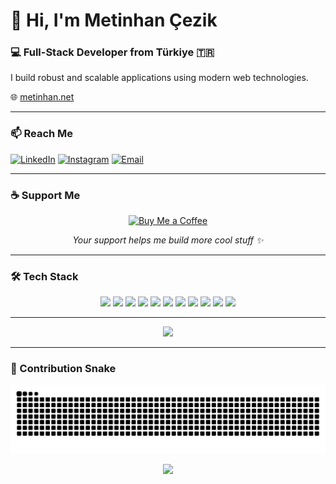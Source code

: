 # 👋 Hi, I'm Metinhan Çezik

### 💻 Full-Stack Developer from Türkiye 🇹🇷  
I build robust and scalable applications using modern web technologies.

🌐 [metinhan.net](https://metinhan.net)

---

### 📫 Reach Me

[![LinkedIn](https://img.shields.io/badge/-LinkedIn-blue?style=flat-square&logo=Linkedin&logoColor=white)](https://linkedin.com/in/metinhancezik)
[![Instagram](https://img.shields.io/badge/-Instagram-E4405F?style=flat-square&logo=Instagram&logoColor=white)](https://instagram.com/metinhan0)
[![Email](https://img.shields.io/badge/-metinhanczk@gmail.com-D14836?style=flat-square&logo=Gmail&logoColor=white)](mailto:metinhanczk@gmail.com)

---

### ☕ Support Me

<p align="center">
  <a href="https://www.buymeacoffee.com/metinhan" target="_blank">
    <img src="https://img.shields.io/badge/-Buy%20Me%20a%20Coffee-FDD231?style=for-the-badge&logo=buy-me-a-coffee&logoColor=black" alt="Buy Me a Coffee"/>
  </a>
</p>

<p align="center"><i>Your support helps me build more cool stuff ✨</i></p>

---

### 🛠️ Tech Stack

<p align="center">
  <img src="https://img.shields.io/badge/C%23-239120?style=flat-square&logo=c-sharp&logoColor=white"/>
  <img src="https://img.shields.io/badge/.NET-512BD4?style=flat-square&logo=dotnet&logoColor=white"/>
  <img src="https://img.shields.io/badge/Entity%20Framework-512BD4?style=flat-square&logo=dotnet&logoColor=white"/>
  <img src="https://img.shields.io/badge/SQL%20Server-CC2927?style=flat-square&logo=microsoft-sql-server&logoColor=white"/>
  <img src="https://img.shields.io/badge/Java-007396?style=flat-square&logo=java&logoColor=white"/>
  <img src="https://img.shields.io/badge/Spring-6DB33F?style=flat-square&logo=spring&logoColor=white"/>
  <img src="https://img.shields.io/badge/React-20232A?style=flat-square&logo=react&logoColor=61DAFB"/>
  <img src="https://img.shields.io/badge/MongoDB-47A248?style=flat-square&logo=mongodb&logoColor=white"/>
  <img src="https://img.shields.io/badge/PostgreSQL-336791?style=flat-square&logo=postgresql&logoColor=white"/>
  <img src="https://img.shields.io/badge/Docker-2496ED?style=flat-square&logo=docker&logoColor=white"/>
  <img src="https://img.shields.io/badge/Git-F05032?style=flat-square&logo=git&logoColor=white"/>
</p>

---





<p align="center">
  <img src="https://github-readme-streak-stats.herokuapp.com?user=metinhancezik&theme=tokyonight&hide_border=true" width="90%" />
</p>


---

### 🐍 Contribution Snake

<p align="center">
  <picture>
    <source media="(prefers-color-scheme: dark)" srcset="https://raw.githubusercontent.com/metinhancezik/metinhancezik/output/github-contribution-grid-snake-dark.svg" />
    <source media="(prefers-color-scheme: light)" srcset="https://raw.githubusercontent.com/metinhancezik/metinhancezik/output/github-contribution-grid-snake.svg" />
    <img alt="github contribution grid snake animation" src="https://raw.githubusercontent.com/metinhancezik/metinhancezik/output/github-contribution-grid-snake.svg" />
  </picture>
</p>

<p align="center">
  <img src="https://visitor-badge.laobi.icu/badge?page_id=metinhancezik" />
</p>
